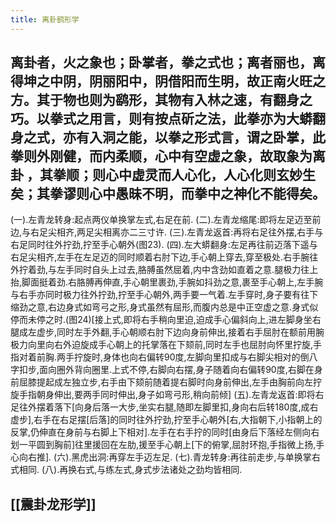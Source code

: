```yaml
---
title: 离卦鹞形学
---
```


## 离卦者，火之象也；卧掌者，拳之式也；离者丽也，离得坤之中阴，阴丽阳中，阴借阳而生明，故正南火旺之方。其于物也则为鹞形，其物有入林之速，有翻身之巧。以拳式之用言，则有按点斫之法，此拳亦为大蟒翻身之式，亦有入洞之能，以拳之形式言，谓之卧掌，此拳则外刚健，而内柔顺，心中有空虚之象，故取象为离卦 ，其拳顺；则心中虚灵而人心化，人心化则玄妙生矣；其拳谬则心中愚昧不明，而拳中之神化不能得矣。
(一).左青龙转身:起点两仪单换掌左式,右足在前.
(二).左青龙缩尾:即将左足迈至前边,与右足尖相齐,两足尖相离亦二三寸许.
(三).左青龙返首:再将右足往外摆,右手与右足同时往外拧劲,拧至手心朝外(图23).
(四).左大蟒翻身:左足再往前迈落下遥与右足尖相齐,左手在左足迈的同时顺着右肘下边,手心朝上穿去,穿至极处.右手腕往外拧着劲,与左手同时自头上过去,胳膊虽然屈着,内中含劲如直着之意.腿极力往上抬,脚面挺着劲.右胳膊再伸直,手心朝里裹劲,手腕如抖劲之意,裹至手心朝上,左手腕与右手亦同时极力往外拧劲,拧至手心朝外,两手要一气着.左手穿时,身子要有往下缩劲之意,右边身式如弯弓之形,身式虽然有屈形,而腹内总是中正空虚之意.身式似停而未停之时.(图24)[接上式,即将右手稍向里迫,迫成手心偏斜向上,进左脚身坐右腿成左虚步,同时左手外翻,手心朝顺右肘下边向身前伸出,接着右手屈肘在额前用腕极力向里向右外迫旋成手心朝上的托掌落在下颏前,同时左手也屈肘向怀里拧旋,手指对着前胸.两手拧旋时,身体也向右偏转90度,左脚向里扣成与右脚尖相对的倒八字扣步,面向圈外背向圈里.上式不停,右脚向右摆,身子随着向右偏转90度,右脚在身前屈膝提起成左独立步,右手由下颏前随着提右脚时向身前伸出,左手由胸前向左拧旋手指朝身伸出,要两手同时伸出,身子如弯弓形,稍向前倾]
(五).左青龙返首:即将右足往外摆着落下[向身后落一大步,坐实右腿,随即左脚里扣,身向右后转180度,成右虚步],右手在右足摆[后落]的同时往外拧劲,拧至手心朝外[右,大指朝下,小指朝上的反掌,仍伸直在身前与右脚上下相对].左手在右手拧的同时[由身后下落经左侧向右划一平圆到胸前]往里援回在左肋,援至手心朝上[下的俯掌,屈肘环抱,手指微上扬,手心向右推].
(六).黑虎出洞:再穿左手迈左足.
(七).青龙转身:再往前走步,与单换掌右式相同.
(八).再换右式,与练左式,身式步法诸处之劲均皆相同.
## [[震卦龙形学]]
